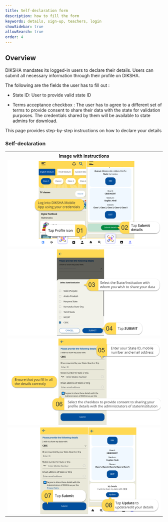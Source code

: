 ```yaml
---
title: Self-declaration form
description: how to fill the form
keywords: details, sign-up, teachers, login
showSidebar: true
allowSearch: true
order: 4
---
```


## Overview

DIKSHA mandates its logged-in users to declare their details. 
Users can submit all necessary information through their profile on DIKSHA.

The following are the fields the user has to fill out :

- State ID: User to provide valid state ID

- Terms acceptance checkbox : The user has to agree to a different set of terms to provide consent to share their data with the state for validation purposes. The credentials shared by them will be available to state admins for download. 

This page provides step-by-step instructions on how to declare your details


### Self-declaration

<table>
<tr>
  <th>Image with instructions</th>
</tr>
<tr><td>
    <img src="../images/allappfeatures/self-declaration-profile.png"></td>
  </tr>
  <tr><td>
    <img src="../images/allappfeatures/self-declaration-profile1.png"></td>
  </tr>
  <tr><td>
    <img src="../images/allappfeatures/self-declaration-profile2.png"></td>
  </tr>
<tr><td>
    <img src="../images/allappfeatures/self-declaration-profile3.png"></td>

</tr>
</table>




